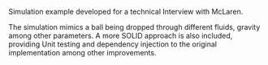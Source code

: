 
Simulation example developed for a technical Interview with McLaren.

The simulation mimics a ball being dropped through different fluids, gravity among other parameters. 
A more SOLID approach is also included, providing Unit testing and dependency injection to the original implementation among other improvements.  
